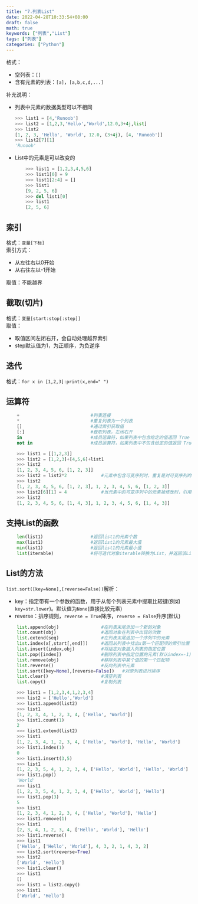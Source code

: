 ```yaml
---
title: "7.列表List"
date: 2022-04-28T10:33:54+08:00
draft: false
math: true
keywords: ["列表","List"]
tags: ["列表"]
categories: ["Python"]
---
```


格式：
- 空列表：`[]`
- 含有元素的列表：`[a]`，`[a,b,c,d,...]`

补充说明：
- 列表中元素的数据类型可以不相同
    ```python
    >>> list1 = [4,'Runoob']
    >>> list2 = [1,2,3,'Hello','World',12.0,3+4j,list]
    >>> list2
    [1, 2, 3, 'Hello', 'World', 12.0, (3+4j), [4, 'Runoob']]
    >>> list2[7][1]
    'Runoob'
    ```

- List中的元素是可以改变的
    ```python
        >>> list1 = [1,2,3,4,5,6]
        >>> list1[0] = 9
        >>> list1[2:4] = []
        >>> list1
        [9, 2, 5, 6]
        >>> del list1[0]
        >>> list1
        [2, 5, 6]
    ```

## 索引

格式：`变量[下标]`  
索引方式：
- 从左往右以0开始
- 从右往左以-1开始

取值：不能越界

## 截取(切片)

格式：`变量[start:stop[:step]]`  
取值：
- 取值区间左闭右开，会自动处理越界索引
- step默认值为1，为正顺序，为负逆序

## 迭代

格式：`for x in [1,2,3]:print(x,end=" ")`

## 运算符

```python
    +                           #列表连接
    *                           #重复列表为一个列表
    []                          #通过索引获取值
    [:]                         #截取列表，左闭右开
    in                          #成员运算符，如果列表中包含给定的值返回 True
    not in                      #成员运算符，如果列表中不包含给定的值返回 True
```

```python
    >>> list1 = [[1,2,3]]
    >>> list2 = [1,2,3]+[4,5,6]+list1
    >>> list2
    [1, 2, 3, 4, 5, 6, [1, 2, 3]]
    >>> list2 = list2*2             #元素中包含可变序列时，重复是对可变序列的引用
    >>> list2
    [1, 2, 3, 4, 5, 6, [1, 2, 3], 1, 2, 3, 4, 5, 6, [1, 2, 3]]
    >>> list2[6][1] = 4             #当元素中的可变序列中的元素被修改时，引用会一起被修改
    >>> list2
    [1, 2, 3, 4, 5, 6, [1, 4, 3], 1, 2, 3, 4, 5, 6, [1, 4, 3]]
```

## 支持List的函数

```python
    len(list1)                  #返回list1的元素个数
    max(list1)                  #返回list1的元素最大值
    min(list1)                  #返回list1的元素最小值
    list(iterable)              #将可迭代对象iterable转换为List，并返回该List
```

## List的方法

`list.sort([key=None],[reverse=False])`解析：
- key：指定带有一个参数的函数，用于从每个列表元素中提取比较键(例如`key=str.lower`)。默认值为`None`(直接比较元素)
- reverse：排序规则，`reverse = True`降序，`reverse = False`升序(默认)

```python
    list.append(obj)                #在列表末尾添加一个新的对象
    list.count(obj)                 #返回对象在列表中出现的次数
    list.extend(seq)                #在列表末尾追加一个序列中的元素
    list.index(x[,start[,end]])     #返回从列表中找出x第一个匹配项的索引位置
    list.insert(index,obj)          #将指定对象插入列表的指定位置
    list.pop([index])               #删除列表中指定位置的元素(默认index=-1)，并返回被删除的元素
    list.remove(obj)                #移除列表中某个值的第一个匹配项
    list.reverse()                  #反向列表中元素
    list.sort([key=None],[reverse=False])   #对原列表进行排序
    list.clear()                    #清空列表
    list.copy()                     #复制列表
```

```python
    >>> list1 = [1,2,3,4,1,2,3,4]
    >>> list2 = ['Hello','World']
    >>> list1.append(list2)
    >>> list1
    [1, 2, 3, 4, 1, 2, 3, 4, ['Hello', 'World']]
    >>> list1.count(1)
    2
    >>> list1.extend(list2)
    >>> list1
    [1, 2, 3, 4, 1, 2, 3, 4, ['Hello', 'World'], 'Hello', 'World']
    >>> list1.index(1)
    0
    >>> list1.insert(3,5) 
    >>> list1
    [1, 2, 3, 5, 4, 1, 2, 3, 4, ['Hello', 'World'], 'Hello', 'World']
    >>> list1.pop()
    'World'
    >>> list1
    [1, 2, 3, 5, 4, 1, 2, 3, 4, ['Hello', 'World'], 'Hello']
    >>> list1.pop(3)
    5
    >>> list1
    [1, 2, 3, 4, 1, 2, 3, 4, ['Hello', 'World'], 'Hello']
    >>> list1.remove(1)
    >>> list1
    [2, 3, 4, 1, 2, 3, 4, ['Hello', 'World'], 'Hello']
    >>> list1.reverse()
    >>> list1
    ['Hello', ['Hello', 'World'], 4, 3, 2, 1, 4, 3, 2]
    >>> list2.sort(reverse=True)
    >>> list2
    ['World', 'Hello']
    >>> list1.clear()
    >>> list1
    []
    >>> list1 = list2.copy()
    >>> list1
    ['World', 'Hello']
```